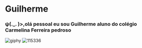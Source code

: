 # Guilherme

### ψ(._. )>,olá pessoal eu sou Guilherme aluno do colégio Carmelina Ferreira pedroso
![giphy](https://user-images.githubusercontent.com/108811012/186960611-1dc240cc-1f09-43d8-9d02-d55d92294c1d.gif)
![115336](https://user-images.githubusercontent.com/108811012/186960744-43168183-c103-4e61-bb43-d6c8e37cccdc.gif)
